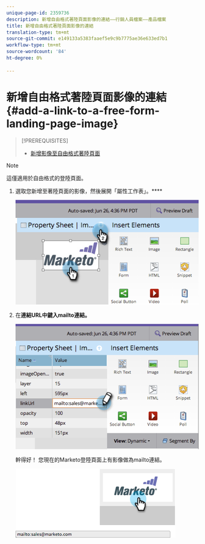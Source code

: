 ```yaml
---
unique-page-id: 2359736
description: 新增自由格式著陸頁面影像的連結——行銷人員檔案——產品檔案
title: 新增自由格式著陸頁面影像的連結
translation-type: tm+mt
source-git-commit: e149133a5383faaef5e9c9b7775ae36e633ed7b1
workflow-type: tm+mt
source-wordcount: '84'
ht-degree: 0%

---
```



# 新增自由格式著陸頁面影像的連結{#add-a-link-to-a-free-form-landing-page-image}

>[!PREREQUISITES]
>
>* [新增影像至自由格式著陸頁面](add-an-image-to-a-free-form-landing-page.md)

>



>[!NOTE]
>
>這僅適用於自由格式的登陸頁面。

1. 選取您新增至著陸頁面的影像，然後展開「屬性工作表」。****

   ![](assets/image2014-9-18-15-3a29-3a0.png)

1. 在&#x200B;**連結URL中鍵入mailto連結。**

   ![](assets/image2014-9-18-15-3a29-3a21.png)

   幹得好！ 您現在的Marketo登陸頁面上有影像做為mailto連結。

   ![](assets/image2014-9-18-15-3a29-3a38.png)


